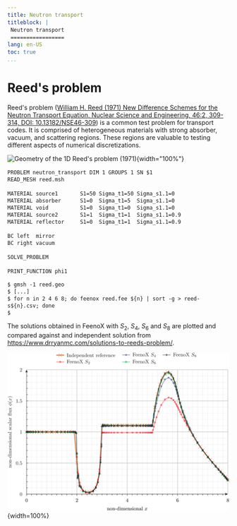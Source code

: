 ```yaml
---
title: Neutron transport
titleblock: |
 Neutron transport
 =================
lang: en-US
toc: true 
...
```

# Reed's problem

Reed's problem ([William H. Reed (1971) New Difference Schemes for the
Neutron Transport Equation, Nuclear Science and Engineering, 46:2,
309-314, DOI: 10.13182/NSE46-309](http://dx.doi.org/10.13182/NSE46-309))
is a common test problem for transport codes. It is comprised of
heterogeneous materials with strong absorber, vacuum, and scattering
regions. These regions are valuable to testing different aspects of
numerical discretizations.

![Geometry of the 1D Reed's problem
(1971)](reed-problem.svg){width="100%"}


```feenox
PROBLEM neutron_transport DIM 1 GROUPS 1 SN $1
READ_MESH reed.msh
 
MATERIAL source1       S1=50 Sigma_t1=50 Sigma_s1.1=0
MATERIAL absorber      S1=0  Sigma_t1=5  Sigma_s1.1=0
MATERIAL void          S1=0  Sigma_t1=0  Sigma_s1.1=0
MATERIAL source2       S1=1  Sigma_t1=1  Sigma_s1.1=0.9
MATERIAL reflector     S1=0  Sigma_t1=1  Sigma_s1.1=0.9

BC left  mirror
BC right vacuum

SOLVE_PROBLEM

PRINT_FUNCTION phi1
```


```terminal
$ gmsh -1 reed.geo
$ [...]
$ for n in 2 4 6 8; do feenox reed.fee ${n} | sort -g > reed-s${n}.csv; done
$

```


The solutions obtained in FeenoX with $S_2$, $S_4$, $S_6$ and $S_8$ are plotted and compared against and independent solution from <https://www.drryanmc.com/solutions-to-reeds-problem/>.

![Solution of the Reed’s problem](reed-flux.svg){width=100%}


